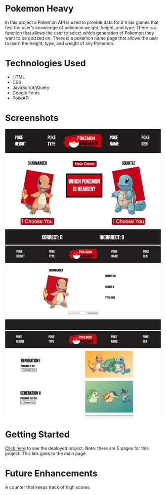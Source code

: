 # Pokemon Heavy

In this project a Pokemon API is used to provide data for 3 trivia games that test the user's knowledge of pokemon weight, height, and type. There is a function that allows the user to select which generation of Pokemon they want to be quizzed on. There is a pokemon name page that allows the user to learn the height, type, and weight of any Pokemon. 

# Technologies Used
- HTML
- CSS
- JavaScript/jQuery
- Google Fonts
- PokeAPI

# Screenshots
![screenshot1](./screenshot.png)
![screenshot2](./screenshot20.png)
![screenshot3](./screenshot3.png)

# Getting Started
[Click here](https://pokemon-heavy.vercel.app/) to see the deployed project. Note: there are 5 pages for this project. This link goes to the main page.

# Future Enhancements
A counter that keeps track of high scores.